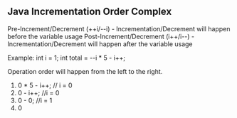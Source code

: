 ## Java Incrementation Order Complex
Pre-Increment/Decrement (++i/--i) - Incrementation/Decrement will happen before the variable usage
Post-Increment/Decrement (i++/i--) - Incrementation/Decrement will happen after the variable usage

Example:
int i = 1;
int total = --i * 5 - i++;

Operation order will happen from the left to the right.
1) 0 * 5 - i++; // i = 0
2) 0 - i++; //i = 0
3) 0 - 0; //i = 1
4) 0